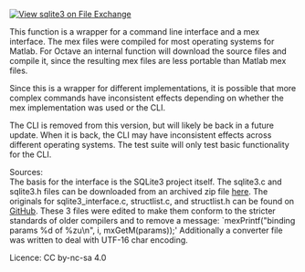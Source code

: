 [![View sqlite3 on File Exchange](https://www.mathworks.com/matlabcentral/images/matlab-file-exchange.svg)](https://www.mathworks.com/matlabcentral/fileexchange/68298-sqlite3)

This function is a wrapper for a command line interface and a mex interface. The mex files were compiled for most operating systems for Matlab. For Octave an internal function will download the source files and compile it, since the resulting mex files are less portable than Matlab mex files.  

Since this is a wrapper for different implementations, it is possible that more complex commands have inconsistent effects depending on whether the mex implementation was used or the CLI.  

The CLI is removed from this version, but will likely be back in a future update. When it is back, the CLI may have inconsistent effects across different operating systems. The test suite will only test basic functionality for the CLI.  

Sources:  
The basis for the interface is the SQLite3 project itself. The sqlite3.c and sqlite3.h files can be downloaded from an archived zip file [here](http://web.archive.org/web/202108id_/https://www.sqlite.org/2021/sqlite-amalgamation-3360000.zip).
The originals for sqlite3_interface.c, structlist.c, and structlist.h can be found on [GitHub](https://github.com/rmartinjak/mex-sqlite3). These 3 files were edited to make them conform to the stricter standards of older compilers and to remove a message: `mexPrintf("binding params %d of %zu\n", i, mxGetM(params));'
Additionally a converter file was written to deal with UTF-16 char encoding.

Licence: CC by-nc-sa 4.0